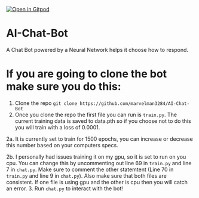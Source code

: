 [![Open in Gitpod](https://gitpod.io/button/open-in-gitpod.svg)](https://gitpod.io/#https://github.com/AI-Chat-Bot)
# AI-Chat-Bot
A Chat Bot powered by a Neural Network helps it choose how to respond.

# If you are going to clone the bot make sure you do this:
1. Clone the repo `git clone https://github.com/marvelman3284/AI-Chat-Bot`
2. Once you clone the repo the first file you can run is `train.py`. The current training data is saved to data.pth so if you choose not to do this you will train with a loss of 0.0001.
  
  2a. It is currently set to train for 1500 epochs, you can increase or decrease this number based on your computers specs.

   2b. I personally had issues training it on my gpu, so it is set to run on you cpu. You can change this by uncommenting out line 69 in `train.py` and line 7 in `chat.py`. Make sure to comment the other statemtent (Line 70 in `train.py` and line 9 in `chat.py`). Also make sure that both files are consistent. If one file is using gpu and the other is cpu then you will catch an error.
3. Run `chat.py` to interact with the bot!

